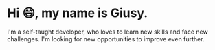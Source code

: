 # Hi 😄, my name is **Giusy**.

I'm  a self-taught developer, who loves to learn new skills and face new challenges.
I'm looking for new opportunities to improve even further.

